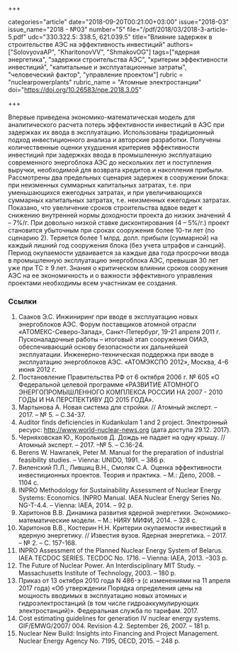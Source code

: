 +++

categories="article"
date="2018-09-20T00:21:00+03:00"
issue="2018-03"
issue_name="2018 - №03"
number="5"
file="/pdf/2018/03/2018-3-article-5.pdf"
udc="330.322.5: 338.5, 621.039.5"
title="Влияние задержек в строительстве АЭС на эффективность инвестиций"
authors=["SolovyovaAP", "KharitonovVV", "ShmakovOG"]
tags=["ядерная энергетика", "задержки строительства АЭС", "критерии эффективности инвестиций", "капитальные и эксплуатационные затраты", "человеческий фактор", "управление проектом"]
rubric = "nuclearpowerplants"
rubric_name = "Aтомные электростанции"
doi="https://doi.org/10.26583/npe.2018.3.05"

+++

Впервые приведена экономико-математическая модель для аналитического расчета потерь эффективности инвестиций в АЭС при задержках их ввода в эксплуатацию. Использованы традиционный подход инвестиционного анализа и авторские разработки. Получены количественные оценки ухудшения критериев эффективности инвестиций при задержках ввода в промышленную эксплуатацию современного энергоблока АЭС до нескольких лет и поступления выручки, необходимой для возврата кредитов и накопления прибыли. Рассмотрены два предельных сценария задержек в сооружении блока: при неизменных суммарных капитальных затратах, т.е. при уменьшающихся ежегодных затратах, и при увеличивающихся суммарных капитальных затратах, т.е. неизменных ежегодных затратах. Показано, что увеличение сроков строительства вдвое ведет к снижению внутренней нормы доходности проекта до низких значений 4 – 7%/г. При довольно низкой ставке дисконтирования (4 – 5%/г.) проект становится убыточным при сроках сооружения более 10-ти лет (по сценарию 2). Теряется более 1 млрд. долл. прибыли (суммарной) на каждый лишний год сооружения блока (без учета штрафов и санкций). Период окупаемости удваивается за каждые два года просрочки ввода в промышленную эксплуатацию энергоблока АЭС, превышая 30 лет уже при ТС ≥ 9 лет. Знания о критическом влиянии сроков сооружения АЭС на ее экономичность и о важности эффективного управления проектами необходимы всем участникам ее создания.

### Ссылки

1. Сааков Э.С. Инжиниринг при вводе в эксплуатацию новых энергоблоков АЭС. Форум поставщиков атомной отрасли «АТОМЕКС-Северо-Запад», Санкт-Петербург, 19-21 апреля 2011 г. Пусконаладочные работы – итоговый этап сооружения ОИАЭ, обеспечивающий основу безопасности их дальнейшей эксплуатации. Инженерно-техническая поддержка при вводе в эксплуатацию энергоблоков АЭС. «АТОМЭКСПО 2012», Москва, 4-6 июня 2012 г.
2. Постановление Правительства РФ от 6 октября 2006 г. № 605 «О Федеральной целевой программе «РАЗВИТИЕ АТОМНОГО ЭНЕРГОПРОМЫШЛЕННОГО КОМПЛЕКСА РОССИИ НА 2007 - 2010 ГОДЫ И НА ПЕРСПЕКТИВУ ДО 2015 ГОДА».
3. Мартынова А. Новая система для стройки. // Атомный эксперт. – 2017. – № 5. – С.34-37.
4. Auditor finds deficiencies in Kudankulam 1 and 2 project. Электронный ресурс: http://www.world-nuclear-news.org (дата доступа 29.12. 2017).
5. Черняховская Ю., Корольков Д. Дождь не падает на одну крышу. // Атомный эксперт. – 2017. –№ 5. – С.16-24.
6. Berens W. Hawranek, Peter M. Manual for the preparation of industrial feasibility studies. – Vienna: UNIDO, 1991. – 386 р.
7. Виленский П.Л., Лившиц В.Н., Смоляк С.А. Оценка эффективности инвестиционных проектов. Теория и практика. – М.: Дело, 2008. –1104 с.
8. INPRO Methodology for Sustainability Assessment of Nuclear Energy Systems: Economics. INPRO Manual. IAEA Nuclear Energy Series No. NG-T-4.4. – Vienna: IAEA, 2014. – 92 p.
9. Харитонов В.В. Динамика развития ядерной энергетики. Экономико-математические модели. – М.: НИЯУ МИФИ, 2014. – 328 с.
10. Харитонов В.В., Костерин Н.Н. Критерии окупаемости инвестиций в ядерную энергетику. // Известия вузов. Ядерная энергетика. – 2017. – № 2. – С. 157-168.
11. INPRO Assessment of the Planned Nuclear Energy System of Belarus. IAEA TECDOC SERIES. TECDOC No. 1716. – Vienna: IAEA, 2013. –303 р.
12. The Future of Nuclear Power. An Interdisciplinary MIT Study. – Massachusetts Institute of Technology, 2003. – 180 p.
13. Приказ от 13 октября 2010 года N 486-э (с изменениями на 11 апреля 2017 года) «Об утверждении Порядка определения цены на мощность вводимых в эксплуатацию новых атомных и гидроэлектростанций (в том числе гидроаккумулирующих электростанций)». Федеральная служба по тарифам. 2017.
14. Cost estimating guidelines for generation IV nuclear energy systems. GIF/EMWG/2007/ 004. Revision 4.2. September 26, 2007. – 181 p.
15. Nuclear New Build: Insights into Financing and Project Management. Nuclear Energy Agency No. 7195, OECD, 2015. – 248 p.